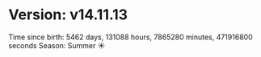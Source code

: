 # Version: v14.11.13
Time since birth: 5462 days, 131088 hours, 7865280 minutes, 471916800 seconds
Season: Summer ☀️
